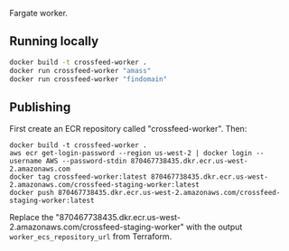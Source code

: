 Fargate worker.

## Running locally

```bash
docker build -t crossfeed-worker .
docker run crossfeed-worker "amass"
docker run crossfeed-worker "findomain"
```

## Publishing

First create an ECR repository called "crossfeed-worker". Then:

```
docker build -t crossfeed-worker .
aws ecr get-login-password --region us-west-2 | docker login --username AWS --password-stdin 870467738435.dkr.ecr.us-west-2.amazonaws.com
docker tag crossfeed-worker:latest 870467738435.dkr.ecr.us-west-2.amazonaws.com/crossfeed-staging-worker:latest
docker push 870467738435.dkr.ecr.us-west-2.amazonaws.com/crossfeed-staging-worker:latest
```

Replace the "870467738435.dkr.ecr.us-west-2.amazonaws.com/crossfeed-staging-worker" with the output `worker_ecs_repository_url` from Terraform.